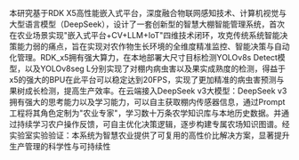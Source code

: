 本研究基于RDK X5高性能嵌入式平台，深度融合物联网感知技术、计算机视觉与大型语言模型（DeepSeek），设计了一套创新型的智慧大棚智能管理系统，首次在农业场景实现"嵌入式平台+CV+LLM+IoT"四维技术闭环，攻克传统系统智能决策能力弱的痛点，旨在实现对农作物生长环境的全维度精准监控、智能决策与自动化管理。RDK_x5拥有强大算力，在本地部署大尺寸目标检测YOLOv8s Detect模型，以及YOLOv8seg L分别实现了对棚内病虫害以及果实成熟度的检测，得益于x5的强大的BPU在此平台可以稳定达到20FPS，实现了更加精准的病虫害预测与果树成长检测，提高生产效率。在云端接入DeepSeek v3大模型：DeepSeek v3拥有强大的思考能力以及学习能力，可以自主获取棚内传感器信息，通过Prompt工程将其角色定制为"农业专家"，学习数十万条农学知识库与本地历史数据。并通过持续学习农户操作反馈，可自主优化决策逻辑，逐步构建专属农场知识图谱。经实验室实验验证：本系统为智慧农业提供了可复用的高性价比解决方案，显著提升生产管理的科学性与可持续性
